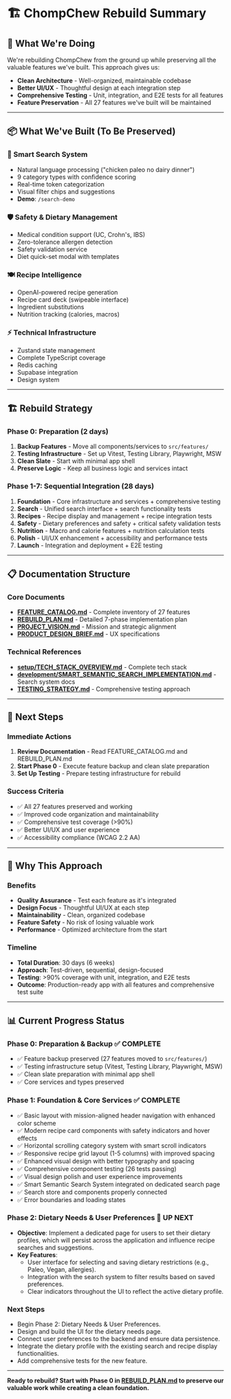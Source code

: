 # 🏗️ ChompChew Rebuild Summary

## **🎯 What We're Doing**

We're rebuilding ChompChew from the ground up while preserving all the valuable features we've built. This approach gives us:

- **Clean Architecture** - Well-organized, maintainable codebase
- **Better UI/UX** - Thoughtful design at each integration step
- **Comprehensive Testing** - Unit, integration, and E2E tests for all features
- **Feature Preservation** - All 27 features we've built will be maintained

---

## **📦 What We've Built (To Be Preserved)**

### **🧠 Smart Search System**
- Natural language processing ("chicken paleo no dairy dinner")
- 9 category types with confidence scoring
- Real-time token categorization
- Visual filter chips and suggestions
- **Demo**: `/search-demo`

### **🛡️ Safety & Dietary Management**
- Medical condition support (UC, Crohn's, IBS)
- Zero-tolerance allergen detection
- Safety validation service
- Diet quick-set modal with templates

### **🍽️ Recipe Intelligence**
- OpenAI-powered recipe generation
- Recipe card deck (swipeable interface)
- Ingredient substitutions
- Nutrition tracking (calories, macros)

### **⚡ Technical Infrastructure**
- Zustand state management
- Complete TypeScript coverage
- Redis caching
- Supabase integration
- Design system

---

## **🏗️ Rebuild Strategy**

### **Phase 0: Preparation** (2 days)
1. **Backup Features** - Move all components/services to `src/features/`
2. **Testing Infrastructure** - Set up Vitest, Testing Library, Playwright, MSW
3. **Clean Slate** - Start with minimal app shell
4. **Preserve Logic** - Keep all business logic and services intact

### **Phase 1-7: Sequential Integration** (28 days)
1. **Foundation** - Core infrastructure and services + comprehensive testing
2. **Search** - Unified search interface + search functionality tests
3. **Recipes** - Recipe display and management + recipe integration tests
4. **Safety** - Dietary preferences and safety + critical safety validation tests
5. **Nutrition** - Macro and calorie features + nutrition calculation tests
6. **Polish** - UI/UX enhancement + accessibility and performance tests
7. **Launch** - Integration and deployment + E2E testing

---

## **📋 Documentation Structure**

### **Core Documents**
- **[FEATURE_CATALOG.md](FEATURE_CATALOG.md)** - Complete inventory of 27 features
- **[REBUILD_PLAN.md](REBUILD_PLAN.md)** - Detailed 7-phase implementation plan
- **[PROJECT_VISION.md](PROJECT_VISION.md)** - Mission and strategic alignment
- **[PRODUCT_DESIGN_BRIEF.md](PRODUCT_DESIGN_BRIEF.md)** - UX specifications

### **Technical References**
- **[setup/TECH_STACK_OVERVIEW.md](setup/TECH_STACK_OVERVIEW.md)** - Complete tech stack
- **[development/SMART_SEMANTIC_SEARCH_IMPLEMENTATION.md](development/SMART_SEMANTIC_SEARCH_IMPLEMENTATION.md)** - Search system docs
- **[TESTING_STRATEGY.md](TESTING_STRATEGY.md)** - Comprehensive testing approach

---

## **🚀 Next Steps**

### **Immediate Actions**
1. **Review Documentation** - Read FEATURE_CATALOG.md and REBUILD_PLAN.md
2. **Start Phase 0** - Execute feature backup and clean slate preparation
3. **Set Up Testing** - Prepare testing infrastructure for rebuild

### **Success Criteria**
- ✅ All 27 features preserved and working
- ✅ Improved code organization and maintainability
- ✅ Comprehensive test coverage (>90%)
- ✅ Better UI/UX and user experience
- ✅ Accessibility compliance (WCAG 2.2 AA)

---

## **🎯 Why This Approach**

### **Benefits**
- **Quality Assurance** - Test each feature as it's integrated
- **Design Focus** - Thoughtful UI/UX at each step
- **Maintainability** - Clean, organized codebase
- **Feature Safety** - No risk of losing valuable work
- **Performance** - Optimized architecture from the start

### **Timeline**
- **Total Duration**: 30 days (6 weeks)
- **Approach**: Test-driven, sequential, design-focused
- **Testing**: >90% coverage with unit, integration, and E2E tests
- **Outcome**: Production-ready app with all features and comprehensive test suite

---

## **📊 Current Progress Status**

### **Phase 0: Preparation & Backup** ✅ **COMPLETE**
- ✅ Feature backup preserved (27 features moved to `src/features/`)
- ✅ Testing infrastructure setup (Vitest, Testing Library, Playwright, MSW)
- ✅ Clean slate preparation with minimal app shell
- ✅ Core services and types preserved

### **Phase 1: Foundation & Core Services** ✅ **COMPLETE**
- ✅ Basic layout with mission-aligned header navigation with enhanced color scheme
- ✅ Modern recipe card components with safety indicators and hover effects
- ✅ Horizontal scrolling category system with smart scroll indicators
- ✅ Responsive recipe grid layout (1-5 columns) with improved spacing
- ✅ Enhanced visual design with better typography and spacing
- ✅ Comprehensive component testing (26 tests passing)
- ✅ Visual design polish and user experience improvements
- ✅ Smart Semantic Search System integrated on dedicated search page
- ✅ Search store and components properly connected
- ✅ Error boundaries and loading states

### **Phase 2: Dietary Needs & User Preferences** 🎯 **UP NEXT**
- **Objective**: Implement a dedicated page for users to set their dietary profiles, which will persist across the application and influence recipe searches and suggestions.
- **Key Features**:
  - User interface for selecting and saving dietary restrictions (e.g., Paleo, Vegan, allergies).
  - Integration with the search system to filter results based on saved preferences.
  - Clear indicators throughout the UI to reflect the active dietary profile.

### **Next Steps**
- Begin Phase 2: Dietary Needs & User Preferences.
- Design and build the UI for the dietary needs page.
- Connect user preferences to the backend and ensure data persistence.
- Integrate the dietary profile with the existing search and recipe display functionalities.
- Add comprehensive tests for the new feature.

---

**Ready to rebuild? Start with Phase 0 in [REBUILD_PLAN.md](REBUILD_PLAN.md) to preserve our valuable work while creating a clean foundation.** 